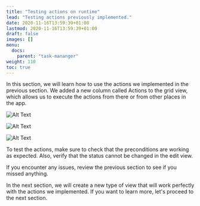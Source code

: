 ```yaml
---
title: "Testing actions on runtime"
lead: "Testing actions previously implemented."
date: 2020-11-16T13:59:39+01:00
lastmod: 2020-11-16T13:59:39+01:00
draft: false
images: []
menu:
  docs:
    parent: "task-mananger"
weight: 110
toc: true
---
```

In this section, we will learn how to use the actions we implemented in the previous section. We added a new column called Actions to the grid view, which allows us to execute the actions from there or from other places in the app.



![Alt Text](https://maximiranda.github.io/slingrDoc/images/vendor/task-mananger/testing-actions/t.png)

![Alt Text](https://maximiranda.github.io/slingrDoc/images/vendor/task-mananger/testing-actions/tt.png)

![Alt Text](https://maximiranda.github.io/slingrDoc/images/vendor/task-mananger/testing-actions/ttt.png)

To test the actions, make sure to check that the preconditions are working as expected. Also, verify that the status cannot be changed in the edit view.

If you encounter any issues, review the previous section to see if you missed anything.

In the next section, we will create a new type of view that will work perfectly with the actions we implemented. If you want to learn more, let's proceed to the next section.